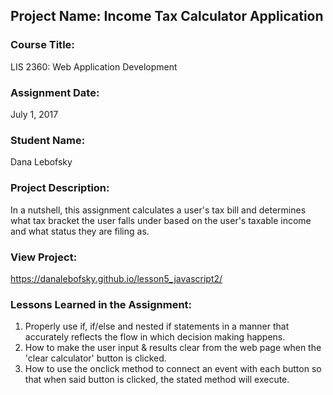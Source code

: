 ## Project Name:  Income Tax Calculator Application

### Course Title:
LIS 2360:  Web Application Development

### Assignment Date:  
July 1, 2017

### Student Name:  
Dana Lebofsky

### Project Description:
In a nutshell, this assignment calculates a user's tax bill and determines what tax bracket the user falls under based on the user's taxable income and what status they are filing as.

### View Project:
https://danalebofsky.github.io/lesson5_javascript2/

### Lessons Learned in the Assignment:
1. Properly use if, if/else and nested if statements in a manner that accurately reflects the flow in which decision making happens.
2. How to make the user input & results clear from the web page when the 'clear calculator' button is clicked.
3. How to use the onclick method to connect an event with each button so that when said button is clicked, the stated method will execute.

